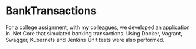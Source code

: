 # BankTransactions
For a college assignment, with my colleagues, we developed an application in .Net Core that simulated banking transactions.  Using Docker, Vagrant, Swagger, Kubernets and Jenkins Unit tests were also performed.
